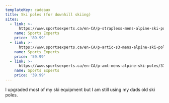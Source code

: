 ```yaml
---
templateKey: cadeaux
title: Ski poles (for downhill skiing)
sites:
  - link: >-
      https://www.sportsexperts.ca/en-CA/p-strapless-mens-alpine-ski-poles/774750/774750-24
    name: Sports Experts
    price: '89.99'
  - link: >-
      https://www.sportsexperts.ca/en-CA/p-artic-s3-mens-alpine-ski-poles/191029/191029-4
    name: Sports Experts
    price: '59.99'
  - link: >-
      https://www.sportsexperts.ca/en-CA/p-amt-mens-alpine-ski-poles/376978/376978-1
    name: Sports Experts
    price: '39.99'
---
```

I upgraded most of my ski equipment but I am still using my dads old ski poles.
